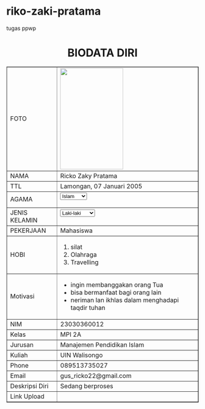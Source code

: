 # riko-zaki-pratama
tugas ppwp
<!DOCTYPE html>
</html>
<html>
<head>
<title>biodata riko</title>
</head>
<body>
<h1 align="center">BIODATA DIRI</h1>
<table width="745" border="1" cellspacing="0" cellpadding="5" align="center">
<td>FOTO</td>
<td><img src="rikoganteng.jpg" width="165px" height="265px"></td>
</tr>
<tr>
<td>NAMA</td>
<td>Ricko Zaky Pratama</td>
</tr>
<tr>
<td>TTL</td>
<td>Lamongan, 07 Januari 2005</td>
</tr>
<tr>
<td>AGAMA</td>
<td><form action="profil.html" method="get">
    <select name='agama'>
      <option value='islam'>Islam</option>
      <option value='kristen'>Kristen</option>
      <option value='katholik'>Katholik</option>
      <option value='hindu'>Hindu</option>
      <option value='kristen'>Budha</option>
    </select>
    </form></td>
</tr>
<tr>
<td>JENIS KELAMIN</td>
<td><form action="profil.html" method="get">
    <select name='jenis kelamin'>
      <option value='Laki-laki'>Laki-laki</option>
      <option value='Perempuan'>Perempuan</option>
    </select></form></td>
</tr>
<tr>
<td>PEKERJAAN</td>
<td>Mahasiswa</td>
</tr>
<tr>
<td>HOBI</td>
<td><ol>
    <li>silat</li>
    <li>Olahraga</li>
    <li>Travelling</li>
  </ol></td>
</tr>
<tr>
<td>Motivasi</td>
<td><ul>
    <li>ingin membanggakan orang Tua</li>
    <li>bisa bermanfaat bagi orang lain</li>
    <li>neriman lan ikhlas dalam menghadapi taqdir tuhan</li>
</ul></td>
</tr>
<tr>
<td>NIM</td>
<td>23030360012</td>
</tr>
<tr>
<td>Kelas</td>
<td>MPI 2A</td>
</tr>
<tr>
<td>Jurusan</td>
<td>Manajemen Pendidikan Islam</td>
</tr>
<tr>
<td>Kuliah</td>
<td>UIN Walisongo</td>
</tr>
<tr>
<td>Phone</td>
<td>089513735027</td>
</tr>
<tr>
<td>Email</td>
<td>gus_ricko22@gmail.com</td>
</tr>
<tr>
<td>Deskripsi Diri</td>
<td>Sedang berproses</td>
</tr>
<tr>
  <td>Link Upload</td>
  <td><link rel="stylesheet" href=""></td>
</tr>
</table>
</body>
</html>
